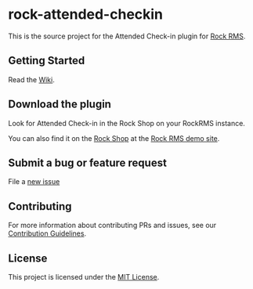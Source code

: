 # rock-attended-checkin

This is the source project for the Attended Check-in plugin for [Rock RMS](http://rockrms.com).

## Getting Started

Read the [Wiki](../../wiki).

## Download the plugin

Look for Attended Check-in in the Rock Shop on your RockRMS instance.  

You can also find it on the [Rock Shop](http://rock.rocksolidchurchdemo.com/page/4306?PackageId=32) at the [Rock RMS demo site](http://rock.rocksolidchurchdemo.com).

## Submit a bug or feature request

File a [new issue](../../issues/new)

## Contributing

For more information about contributing PRs and issues, see our [Contribution Guidelines](./CONTRIBUTING.md).

## License

This project is licensed under the [MIT License](./LICENSE.md).

